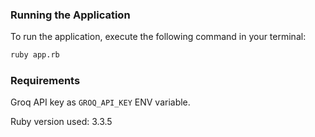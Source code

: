 ### Running the Application

To run the application, execute the following command in your terminal:

```sh
ruby app.rb
```

### Requirements

Groq API key as `GROQ_API_KEY` ENV variable.

Ruby version used: 3.3.5
